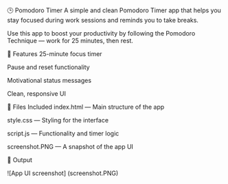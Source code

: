 🕒 Pomodoro Timer
A simple and clean Pomodoro Timer app that helps you stay focused during work sessions and reminds you to take breaks.

Use this app to boost your productivity by following the Pomodoro Technique — work for 25 minutes, then rest.

🚀 Features
25-minute focus timer

Pause and reset functionality

Motivational status messages

Clean, responsive UI

📁 Files Included
index.html — Main structure of the app

style.css — Styling for the interface

script.js — Functionality and timer logic

screenshot.PNG — A snapshot of the app UI

📸 Output

![App UI screenshot] (screenshot.PNG)